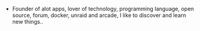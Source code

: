 - Founder of alot apps, lover of technology, programming language, open source, forum, docker, unraid and arcade, I like to discover and learn new things..
  <br>


